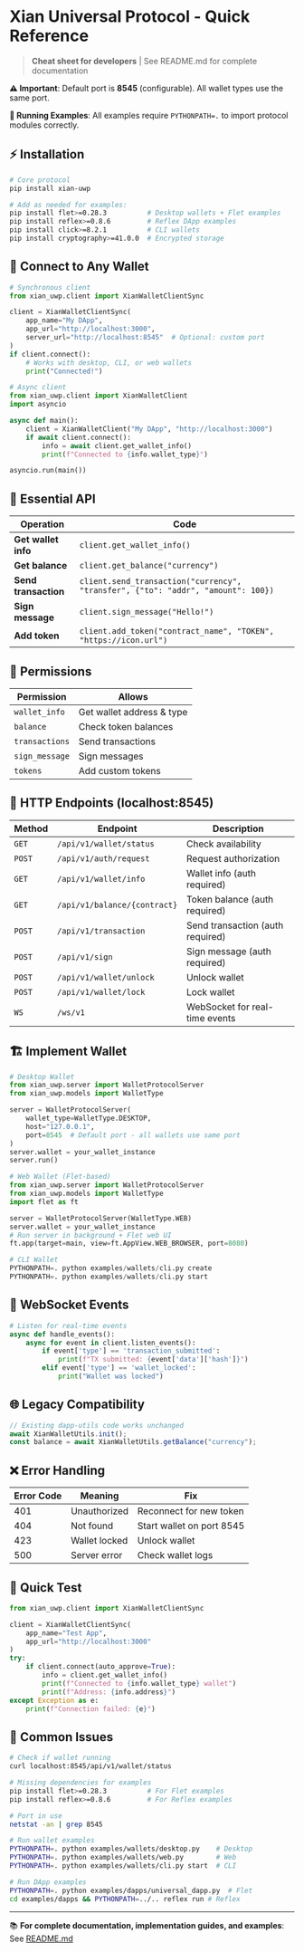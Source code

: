# Xian Universal Protocol - Quick Reference

> **Cheat sheet for developers** | See README.md for complete documentation

**⚠️ Important**: Default port is **8545** (configurable). All wallet types use the same port.

**📁 Running Examples**: All examples require `PYTHONPATH=.` to import protocol modules correctly.

## ⚡ Installation

```bash
# Core protocol
pip install xian-uwp

# Add as needed for examples:
pip install flet>=0.28.3          # Desktop wallets + Flet examples
pip install reflex>=0.8.6         # Reflex DApp examples
pip install click>=8.2.1          # CLI wallets  
pip install cryptography>=41.0.0  # Encrypted storage
```

## 🔌 Connect to Any Wallet

```python
# Synchronous client
from xian_uwp.client import XianWalletClientSync

client = XianWalletClientSync(
    app_name="My DApp",
    app_url="http://localhost:3000",
    server_url="http://localhost:8545"  # Optional: custom port
)
if client.connect():
    # Works with desktop, CLI, or web wallets
    print("Connected!")

# Async client
from xian_uwp.client import XianWalletClient
import asyncio

async def main():
    client = XianWalletClient("My DApp", "http://localhost:3000")
    if await client.connect():
        info = await client.get_wallet_info()
        print(f"Connected to {info.wallet_type}")

asyncio.run(main())
```

## 📡 Essential API

| Operation | Code |
|-----------|------|
| **Get wallet info** | `client.get_wallet_info()` |
| **Get balance** | `client.get_balance("currency")` |
| **Send transaction** | `client.send_transaction("currency", "transfer", {"to": "addr", "amount": 100})` |
| **Sign message** | `client.sign_message("Hello!")` |
| **Add token** | `client.add_token("contract_name", "TOKEN", "https://icon.url")` |

## 🔐 Permissions

| Permission | Allows |
|------------|--------|
| `wallet_info` | Get wallet address & type |
| `balance` | Check token balances |
| `transactions` | Send transactions |
| `sign_message` | Sign messages |
| `tokens` | Add custom tokens |

## 🔗 HTTP Endpoints (localhost:8545)

| Method | Endpoint | Description |
|--------|----------|-------------|
| `GET` | `/api/v1/wallet/status` | Check availability |
| `POST` | `/api/v1/auth/request` | Request authorization |
| `GET` | `/api/v1/wallet/info` | Wallet info (auth required) |
| `GET` | `/api/v1/balance/{contract}` | Token balance (auth required) |
| `POST` | `/api/v1/transaction` | Send transaction (auth required) |
| `POST` | `/api/v1/sign` | Sign message (auth required) |
| `POST` | `/api/v1/wallet/unlock` | Unlock wallet |
| `POST` | `/api/v1/wallet/lock` | Lock wallet |
| `WS` | `/ws/v1` | WebSocket for real-time events |

## 🏗️ Implement Wallet

```python
# Desktop Wallet
from xian_uwp.server import WalletProtocolServer
from xian_uwp.models import WalletType

server = WalletProtocolServer(
    wallet_type=WalletType.DESKTOP,
    host="127.0.0.1",
    port=8545  # Default port - all wallets use same port
)
server.wallet = your_wallet_instance
server.run()

# Web Wallet (Flet-based)
from xian_uwp.server import WalletProtocolServer
from xian_uwp.models import WalletType
import flet as ft

server = WalletProtocolServer(WalletType.WEB)
server.wallet = your_wallet_instance
# Run server in background + Flet web UI
ft.app(target=main, view=ft.AppView.WEB_BROWSER, port=8080)

# CLI Wallet
PYTHONPATH=. python examples/wallets/cli.py create
PYTHONPATH=. python examples/wallets/cli.py start
```

## 🔄 WebSocket Events

```python
# Listen for real-time events
async def handle_events():
    async for event in client.listen_events():
        if event['type'] == 'transaction_submitted':
            print(f"TX submitted: {event['data']['hash']}")
        elif event['type'] == 'wallet_locked':
            print("Wallet was locked")
```

## 🌐 Legacy Compatibility

```javascript
// Existing dapp-utils code works unchanged
await XianWalletUtils.init();
const balance = await XianWalletUtils.getBalance("currency");
```

## ❌ Error Handling

| Error Code | Meaning | Fix |
|------------|---------|-----|
| 401 | Unauthorized | Reconnect for new token |
| 404 | Not found | Start wallet on port 8545 |
| 423 | Wallet locked | Unlock wallet |
| 500 | Server error | Check wallet logs |

## 🧪 Quick Test

```python
from xian_uwp.client import XianWalletClientSync

client = XianWalletClientSync(
    app_name="Test App",
    app_url="http://localhost:3000"
)
try:
    if client.connect(auto_approve=True):
        info = client.get_wallet_info()
        print(f"Connected to {info.wallet_type} wallet")
        print(f"Address: {info.address}")
except Exception as e:
    print(f"Connection failed: {e}")
```

## 🚨 Common Issues

```bash
# Check if wallet running
curl localhost:8545/api/v1/wallet/status

# Missing dependencies for examples
pip install flet>=0.28.3          # For Flet examples
pip install reflex>=0.8.6         # For Reflex examples

# Port in use
netstat -an | grep 8545

# Run wallet examples
PYTHONPATH=. python examples/wallets/desktop.py    # Desktop
PYTHONPATH=. python examples/wallets/web.py        # Web  
PYTHONPATH=. python examples/wallets/cli.py start  # CLI

# Run DApp examples
PYTHONPATH=. python examples/dapps/universal_dapp.py  # Flet
cd examples/dapps && PYTHONPATH=../.. reflex run # Reflex
```

---

📚 **For complete documentation, implementation guides, and examples**: See [README.md](README.md)